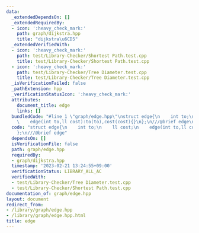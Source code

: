 ```yaml
---
data:
  _extendedDependsOn: []
  _extendedRequiredBy:
  - icon: ':heavy_check_mark:'
    path: graph/dijkstra.hpp
    title: "dijkstra\u6CD5"
  _extendedVerifiedWith:
  - icon: ':heavy_check_mark:'
    path: test/Library-Checker/Shortest Path.test.cpp
    title: test/Library-Checker/Shortest Path.test.cpp
  - icon: ':heavy_check_mark:'
    path: test/Library-Checker/Tree Diameter.test.cpp
    title: test/Library-Checker/Tree Diameter.test.cpp
  _isVerificationFailed: false
  _pathExtension: hpp
  _verificationStatusIcon: ':heavy_check_mark:'
  attributes:
    document_title: edge
    links: []
  bundledCode: "#line 1 \"graph/edge.hpp\"\nstruct edge{\n    int to;\n    ll cost;\n\
    \    edge(int to,ll cost):to(to),cost(cost){}\n};\n///@brief edge\n"
  code: "struct edge{\n    int to;\n    ll cost;\n    edge(int to,ll cost):to(to),cost(cost){}\n\
    };\n///@brief edge"
  dependsOn: []
  isVerificationFile: false
  path: graph/edge.hpp
  requiredBy:
  - graph/dijkstra.hpp
  timestamp: '2023-02-21 13:24:55+09:00'
  verificationStatus: LIBRARY_ALL_AC
  verifiedWith:
  - test/Library-Checker/Tree Diameter.test.cpp
  - test/Library-Checker/Shortest Path.test.cpp
documentation_of: graph/edge.hpp
layout: document
redirect_from:
- /library/graph/edge.hpp
- /library/graph/edge.hpp.html
title: edge
---
```

